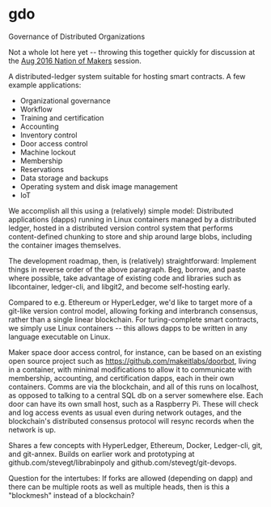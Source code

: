 # gdo
Governance of Distributed Organizations

Not a whole lot here yet -- throwing this together quickly for
discussion at the [Aug 2016 Nation of
Makers](https://www.whitehouse.gov/nation-of-makers) session.  

A distributed-ledger system suitable for hosting smart contracts.  A
few example applications:

- Organizational governance
- Workflow
- Training and certification
- Accounting
- Inventory control
- Door access control
- Machine lockout
- Membership
- Reservations
- Data storage and backups
- Operating system and disk image management
- IoT 

We accomplish all this using a (relatively) simple model:  Distributed
applications (dapps) running in Linux containers managed by a
distributed ledger, hosted in a distributed version control system
that performs content-defined chunking to store and ship around large
blobs, including the container images themselves.

The development roadmap, then, is (relatively) straightforward:
Implement things in reverse order of the above paragraph.  Beg,
borrow, and paste where possible, take advantage of existing code and
libraries such as libcontainer, ledger-cli, and libgit2, and become
self-hosting early.

Compared to e.g. Ethereum or HyperLedger, we'd like to target more of
a git-like version control model, allowing forking and interbranch
consensus, rather than a single linear blockchain.  For
turing-complete smart contracts, we simply use Linux containers --
this allows dapps to be written in any language executable on Linux.

Maker space door access control, for instance, can be based on an
existing open source project such as
https://github.com/makeitlabs/doorbot, living in a container, with
minimal modifications to allow it to communicate with membership,
accounting, and certification dapps, each in their own containers.
Comms are via the blockchain, and all of this runs on localhost, as
opposed to talking to a central SQL db on a server somewhere else.
Each door can have its own small host, such as a Raspberry Pi.  These
will check and log access events as usual even during network outages,
and the blockchain's distributed consensus protocol will resync
records when the network is up.

Shares a few concepts with HyperLedger, Ethereum, Docker, Ledger-cli,
git, and git-annex.  Builds on earlier work and prototyping at
github.com/stevegt/librabinpoly and github.com/stevegt/git-devops.  

Question for the intertubes:  If forks are allowed (depending on dapp)
and there can be multiple roots as well as multiple heads, then is
this a "blockmesh" instead of a blockchain?

